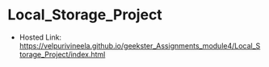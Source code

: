 # Local_Storage_Project

- Hosted Link: https://velpurivineela.github.io/geekster_Assignments_module4/Local_Storage_Project/index.html

